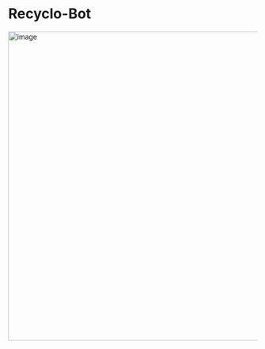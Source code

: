 # Recyclo-Bot
<img width="625" alt="image" src="https://github.com/user-attachments/assets/05a14c1f-fa80-4a9d-94f5-2e177460edd7" />
